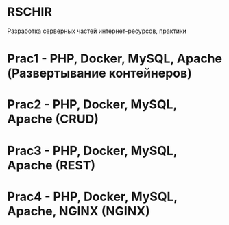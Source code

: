 # RSCHIR
Разработка серверных частей интернет-ресурсов, практики
# Prac1 - PHP, Docker, MySQL, Apache (Развертывание контейнеров)
# Prac2 - PHP, Docker, MySQL, Apache (CRUD)
# Prac3 - PHP, Docker, MySQL, Apache (REST)
# Prac4 - PHP, Docker, MySQL, Apache, NGINX (NGINX)
